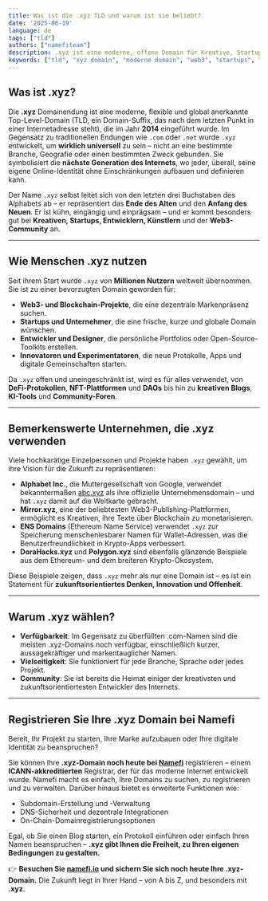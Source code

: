 ```yaml
---
title: Was ist die .xyz TLD und warum ist sie beliebt?
date: '2025-06-19'
language: de
tags: ["tld"]
authors: ["namefiteam"]
description: .xyz ist eine moderne, offene Domain für Kreative, Startups und Web3. Schließen Sie sich Innovatoren wie abc.xyz an – registrieren Sie Ihr .xyz jetzt bei Namefi.io.
keywords: ["tld", "xyz domain", "moderne domain", "web3", "startups", "innovation"]
---
```



## **Was ist .xyz?**

Die **.xyz** Domainendung ist eine moderne, flexible und global anerkannte Top-Level-Domain (TLD, ein Domain-Suffix, das nach dem letzten Punkt in einer Internetadresse steht), die im Jahr **2014** eingeführt wurde. Im Gegensatz zu traditionellen Endungen wie `.com` oder `.net` wurde `.xyz` entwickelt, um **wirklich universell** zu sein – nicht an eine bestimmte Branche, Geografie oder einen bestimmten Zweck gebunden. Sie symbolisiert die **nächste Generation des Internets**, wo jeder, überall, seine eigene Online-Identität ohne Einschränkungen aufbauen und definieren kann.

Der Name `.xyz` selbst leitet sich von den letzten drei Buchstaben des Alphabets ab – er repräsentiert das **Ende des Alten** und den **Anfang des Neuen**. Er ist kühn, eingängig und einprägsam – und er kommt besonders gut bei **Kreativen, Startups, Entwicklern, Künstlern** und der **Web3-Community** an.

---

## **Wie Menschen .xyz nutzen**

Seit ihrem Start wurde `.xyz` von **Millionen Nutzern** weltweit übernommen. Sie ist zu einer bevorzugten Domain geworden für:

*   **Web3- und Blockchain-Projekte**, die eine dezentrale Markenpräsenz suchen.
*   **Startups und Unternehmer**, die eine frische, kurze und globale Domain wünschen.
*   **Entwickler und Designer**, die persönliche Portfolios oder Open-Source-Toolkits erstellen.
*   **Innovatoren und Experimentatoren**, die neue Protokolle, Apps und digitale Gemeinschaften starten.

Da `.xyz` offen und uneingeschränkt ist, wird es für alles verwendet, von **DeFi-Protokollen**, **NFT-Plattformen** und **DAOs** bis hin zu **kreativen Blogs**, **KI-Tools** und **Community-Foren**.

---

## **Bemerkenswerte Unternehmen, die .xyz verwenden**

Viele hochkarätige Einzelpersonen und Projekte haben `.xyz` gewählt, um ihre Vision für die Zukunft zu repräsentieren:

*   **Alphabet Inc.**, die Muttergesellschaft von Google, verwendet bekanntermaßen [abc.xyz](https://abc.xyz) als ihre offizielle Unternehmensdomain – und hat `.xyz` damit auf die Weltkarte gebracht.
*   **Mirror.xyz**, eine der beliebtesten Web3-Publishing-Plattformen, ermöglicht es Kreativen, ihre Texte über Blockchain zu monetarisieren.
*   **ENS Domains** (Ethereum Name Service) verwendet `.xyz` zur Speicherung menschenlesbarer Namen für Wallet-Adressen, was die Benutzerfreundlichkeit in Krypto-Apps verbessert.
*   **DoraHacks.xyz** und **Polygon.xyz** sind ebenfalls glänzende Beispiele aus dem Ethereum- und dem breiteren Krypto-Ökosystem.

Diese Beispiele zeigen, dass `.xyz` mehr als nur eine Domain ist – es ist ein Statement für **zukunftsorientiertes Denken, Innovation und Offenheit**.

---

## **Warum .xyz wählen?**

*   **Verfügbarkeit**: Im Gegensatz zu überfüllten .com-Namen sind die meisten .xyz-Domains noch verfügbar, einschließlich kurzer, aussagekräftiger und markentauglicher Namen.
*   **Vielseitigkeit**: Sie funktioniert für jede Branche, Sprache oder jedes Projekt.
*   **Community**: Sie ist bereits die Heimat einiger der kreativsten und zukunftsorientiertesten Entwickler des Internets.

---

## **Registrieren Sie Ihre .xyz Domain bei Namefi**

Bereit, Ihr Projekt zu starten, Ihre Marke aufzubauen oder Ihre digitale Identität zu beanspruchen?

Sie können Ihre **.xyz-Domain noch heute bei [Namefi](https://namefi.io)** registrieren – einem **ICANN-akkreditierten** Registrar, der für das moderne Internet entwickelt wurde. Namefi macht es einfach, Ihre Domains zu suchen, zu registrieren und zu verwalten. Darüber hinaus bietet es erweiterte Funktionen wie:

*   Subdomain-Erstellung und -Verwaltung
*   DNS-Sicherheit und dezentrale Integrationen
*   On-Chain-Domainregistrierungsoptionen

Egal, ob Sie einen Blog starten, ein Protokoll einführen oder einfach Ihren Namen beanspruchen – **.xyz gibt Ihnen die Freiheit, zu Ihren eigenen Bedingungen zu gestalten.**

👉 **Besuchen Sie [namefi.io](https://namefi.io) und sichern Sie sich noch heute Ihre .xyz-Domain.**
Die Zukunft liegt in Ihrer Hand – von A bis Z, und besonders mit **.xyz**.